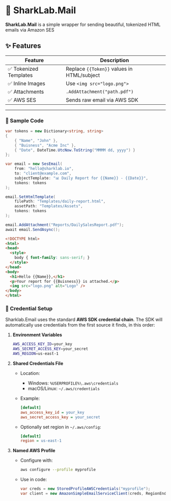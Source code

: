# 🦈 SharkLab.Mail

**SharkLab.Mail** is a simple wrapper for sending beautiful, tokenized HTML emails via Amazon SES

## ✨ Features

| Feature             | Description                                   |
|---------------------|-----------------------------------------------|
| ✅ Tokenized Templates | Replace `{{Token}}` values in HTML/subject    |
| ✅ Inline Images      | Use `<img src="logo.png">`                   |
| ✅ Attachments        | `.AddAttachment("path.pdf")`                 |
| ✅ AWS SES            | Sends raw email via AWS SDK                  |

---

### 🧪 Sample Code

```csharp
var tokens = new Dictionary<string, string>
{
    { "Name", "John" },
    { "Buisness", "Acme Inc" },
    { "Date", DateTime.UtcNow.ToString("MMMM dd, yyyy") }
};

var email = new SesEmail(
    from: "hello@sharklab.io",
    to: "client@example.com",
    subjectTemplate: "📊 Daily Report for {{Name}} - {{Date}}",
    tokens: tokens
);

email.SetHtmlTemplate(
    filePath: "Templates/daily-report.html",
    assetPath: "Templates/Assets",
    tokens: tokens
);

email.AddAttachment("Reports/DailySalesReport.pdf");
await email.SendAsync();
```

```html
<!DOCTYPE html>
<html>
<head>
  <style>
    body { font-family: sans-serif; }
  </style>
</head>
<body>
  <h1>Hello {{Name}},</h1>
  <p>Your report for {{Buisness}} is attached.</p>
  <img src="logo.png" alt="Logo" />
</body>
</html>
```

### 🔐 Credential Setup

Sharklab.Email uses the standard **AWS SDK credential chain**. The SDK will automatically use credentials from the first source it finds, in this order:

1. **Environment Variables**

   ```bash
   AWS_ACCESS_KEY_ID=your_key
   AWS_SECRET_ACCESS_KEY=your_secret
   AWS_REGION=us-east-1
   ```

2. **Shared Credentials File**

   - Location:
     - Windows: `%USERPROFILE%\.aws\credentials`
     - macOS/Linux: `~/.aws/credentials`

   - Example:
     ```ini
     [default]
     aws_access_key_id = your_key
     aws_secret_access_key = your_secret
     ```

   - Optionally set region in `~/.aws/config`:
     ```ini
     [default]
     region = us-east-1
     ```

3. **Named AWS Profile**

   - Configure with:
     ```bash
     aws configure --profile myprofile
     ```

   - Use in code:
     ```csharp
     var creds = new StoredProfileAWSCredentials("myprofile");
     var client = new AmazonSimpleEmailServiceClient(creds, RegionEndpoint.USEast1);
     ```
